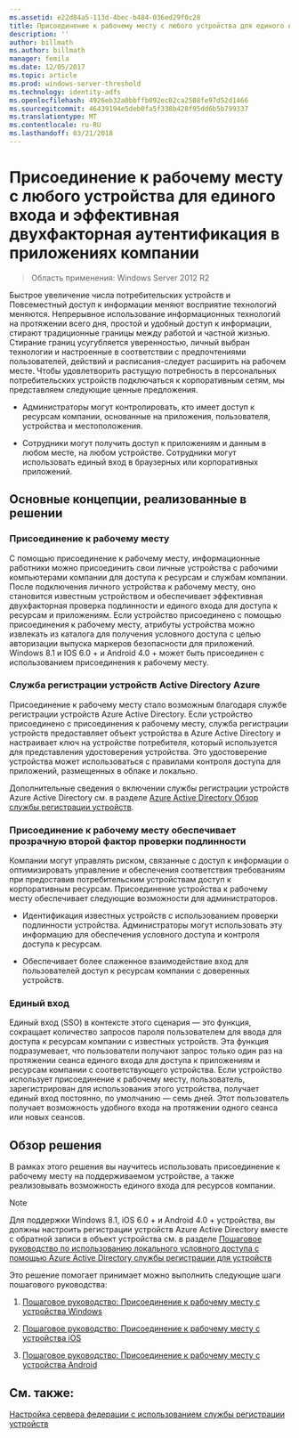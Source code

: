 ```yaml
---
ms.assetid: e22d84a5-113d-4bec-b484-036ed29f0c28
title: Присоединение к рабочему месту с любого устройства для единого входа и эффективная двухфакторная аутентификация в приложениях компании
description: ''
author: billmath
ms.author: billmath
manager: femila
ms.date: 12/05/2017
ms.topic: article
ms.prod: windows-server-threshold
ms.technology: identity-adfs
ms.openlocfilehash: 4926eb32a0bbffb092ec02ca2508fe97d52d1466
ms.sourcegitcommit: 46439194e5deb0fa5f338b428f95dd6b5b799337
ms.translationtype: MT
ms.contentlocale: ru-RU
ms.lasthandoff: 03/21/2018
---
```

# <a name="join-to-workplace-from-any-device-for-sso-and-seamless-second-factor-authentication-across-company-applications"></a>Присоединение к рабочему месту с любого устройства для единого входа и эффективная двухфакторная аутентификация в приложениях компании

>Область применения: Windows Server 2012 R2

Быстрое увеличение числа потребительских устройств и Повсеместный доступ к информации меняют восприятие технологий меняются. Непрерывное использование информационных технологий на протяжении всего дня, простой и удобный доступ к информации, стирают традиционные границы между работой и частной жизнью. Стирание границ усугубляется уверенностью, личный выбран технологии и настроенные в соответствии с предпочтениями пользователей, действий и расписания-следует расширить на рабочем месте. Чтобы удовлетворить растущую потребность в персональных потребительских устройств подключаться к корпоративным сетям, мы представляем следующие ценные предложения.

-   Администраторы могут контролировать, кто имеет доступ к ресурсам компании, основанные на приложения, пользователя, устройства и местоположения.

-   Сотрудники могут получить доступ к приложениям и данным в любом месте, на любом устройстве. Сотрудники могут использовать единый вход в браузерных или корпоративных приложений.

## <a name="key-concepts-introduced-in-the-solution"></a>Основные концепции, реализованные в решении

### <a name="workplace-join"></a>Присоединение к рабочему месту
С помощью присоединение к рабочему месту, информационные работники можно присоединить свои личные устройства с рабочими компьютерами компании для доступа к ресурсам и службам компании. После подключения личного устройства к рабочему месту, оно становится известным устройством и обеспечивает эффективная двухфакторная проверка подлинности и единого входа для доступа к ресурсам и приложениям. Если устройство присоединено с помощью присоединения к рабочему месту, атрибуты устройства можно извлекать из каталога для получения условного доступа с целью авторизации выпуска маркеров безопасности для приложений. Windows 8.1 и IOS 6.0 + и Android 4.0 + может быть присоединен с использованием присоединения к рабочему месту.

### <a name="BKMK_DRS"></a>Служба регистрации устройств Active Directory Azure
Присоединение к рабочему месту стало возможным благодаря службе регистрации устройств Azure Active Directory. Если устройство присоединено с присоединения к рабочему месту, служба регистрации устройств предоставляет объект устройства в Azure Active Directory и настраивает ключ на устройстве потребителя, который используется для представления удостоверения устройства. Это удостоверение устройства может использоваться с правилами контроля доступа для приложений, размещенных в облаке и локально.

Дополнительные сведения о включении службы регистрации устройств Azure Active Directory см. в разделе [Azure Active Directory Обзор службы регистрации устройств](https://msdn.microsoft.com/6a14cb1f-a058-4453-8ede-d9f4a66a7073.aspx).

### <a name="workplace-join-as-a-seamless-second-factor-authentication"></a>Присоединение к рабочему месту обеспечивает прозрачную второй фактор проверки подлинности
Компании могут управлять риском, связанные с доступ к информации о оптимизировать управление и обеспечения соответствия требованиям при предоставив потребительским устройствам доступ к корпоративным ресурсам. Присоединение устройства к рабочему месту обеспечивает следующие возможности для администраторов.

-   Идентификация известных устройств с использованием проверки подлинности устройства. Администраторы могут использовать эту информацию для обеспечения условного доступа и контроля доступа к ресурсам.

-   Обеспечивает более слаженное взаимодействие вход для пользователей доступ к ресурсам компании с доверенных устройств.

### <a name="single-sign-on"></a>Единый вход
Единый вход (SSO) в контексте этого сценария — это функция, сокращает количество запросов пароля пользователем для ввода для доступа к ресурсам компании с известных устройств. Эта функция подразумевает, что пользователи получают запрос только один раз на протяжении сеанса единого входа для доступа к приложениям и ресурсам компании с соответствующего устройства. Если устройство использует присоединение к рабочему месту, пользователь, зарегистрирован для использования этого устройства, получает единый вход постоянно, по умолчанию — семь дней. Этот пользователь получает возможность удобного входа на протяжении одного сеанса или новых сеансов.

## <a name="solution-overview"></a>Обзор решения
В рамках этого решения вы научитесь использовать присоединение к рабочему месту на поддерживаемом устройстве, а также реализовывать возможность единого входа для ресурсов компании.

> [!NOTE]
> Для поддержки Windows 8.1, iOS 6.0 + и Android 4.0 + устройства, вы должны настроить регистрации устройств Azure Active Directory вместе с обратной записи в объект устройства см. в разделе [Пошаговое руководство по использованию локального условного доступа с помощью Azure Active Directory службы регистрации для устройств](https://msdn.microsoft.com/library/azure/dn788908.aspx)

Это решение помогает принимает можно выполнить следующие шаги пошагового руководства:

1.  [Пошаговое руководство: Присоединение к рабочему месту с устройства Windows](../../ad-fs/operations/Walkthrough--Workplace-Join-with-a-Windows-Device.md)

2.  [Пошаговое руководство: Присоединение к рабочему месту с устройства iOS](../../ad-fs/operations/Walkthrough--Workplace-Join-with-an-iOS-Device.md)

3.  [Пошаговое руководство: Присоединение к рабочему месту с устройства Android](../../ad-fs/operations/walkthrough--workplace-join-to-an-android-device.md)

## <a name="see-also"></a>См. также:
[Настройка сервера федерации с использованием службы регистрации устройств](../deployment/configure-a-federation-server-with-device-registration-service.md)



